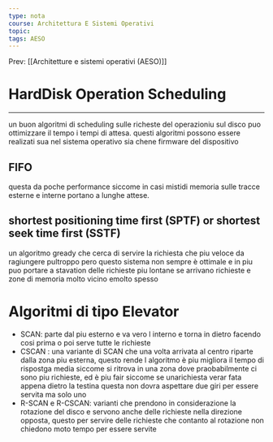 ```yaml
---
type: nota
course: Architettura E Sistemi Operativi
topic: 
tags: AESO
---
```


Prev: [[Architetture e sistemi operativi (AESO)]]

# HardDisk Operation Scheduling
---
un buon algoritmi di scheduling sulle richeste del operazioniu sul disco puo ottimizzare il tempo i tempi di attesa. questi algoritmi possono essere realizati sua nel sistema operativo sia chene  firmware del dispositivo

## FIFO

questa da poche performance siccome in casi mistidi memoria sulle tracce esterne e interne portano a lunghe attese.

## shortest positioning time first (SPTF) or shortest seek time first (SSTF)

un algoritmo gready che cerca di servire la richiesta che piu veloce da ragiungere pultroppo pero questo sistema non sempre è ottimale e in piu puo portare a stavation delle richieste piu lontane se arrivano richieste e zone di memoria molto vicino emolto spesso

# Algoritmi di tipo Elevator

- SCAN: parte dal piu esterno e va vero l interno e torna in dietro facendo cosi prima o poi serve tutte le richieste
- CSCAN : una variante di SCAN che una volta arrivata al centro riparte dalla zona piu esterna, questo rende l algoritmo è piu migliora il tempo di rispostga media siccome si ritrova in una zona dove praobabilmente ci sono piu richieste, ed è piu fair siccome se unarichiesta verar fata appena dietro la testina questa non dovra aspettare due giri per essere servita ma solo uno
- R-SCAN e R-CSCAN: varianti che prendono in considerazione la rotazione del disco e servono anche delle richieste nella direzione opposta, questo per servire delle richieste che contanto al rotazione non chiedono moto tempo per essere servite
